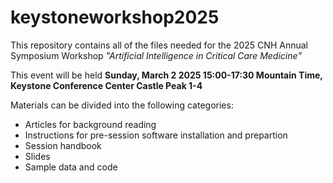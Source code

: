 # keystoneworkshop2025
This repository contains all of the files needed for the 2025 CNH Annual Symposium Workshop
*"Artificial Intelligence in Critical Care Medicine"*  

This event will be held **Sunday, March 2 2025 15:00-17:30 Mountain Time, Keystone Conference Center Castle Peak 1-4**  

Materials can be divided into the following categories:  
- Articles for background reading  
- Instructions for pre-session software installation and prepartion
- Session handbook  
- Slides  
- Sample data and code
